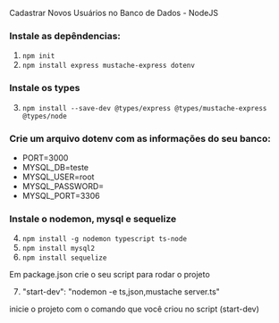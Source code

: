 Cadastrar Novos Usuários no Banco de Dados - NodeJS

### Instale as depêndencias:
1. `npm init`
2. `npm install express mustache-express dotenv`

### Instale os types
3. `npm install --save-dev @types/express @types/mustache-express @types/node`

### Crie um arquivo dotenv com as informações do seu banco:
- PORT=3000
- MYSQL_DB=teste
- MYSQL_USER=root
- MYSQL_PASSWORD=
- MYSQL_PORT=3306


### Instale o nodemon, mysql e sequelize

4. `npm install -g nodemon typescript ts-node`
5. `npm install mysql2`
6. `npm install sequelize`

Em package.json crie o seu script para rodar o projeto

7. "start-dev": "nodemon -e ts,json,mustache server.ts"

inicie o projeto com o comando que você criou no script (start-dev)

